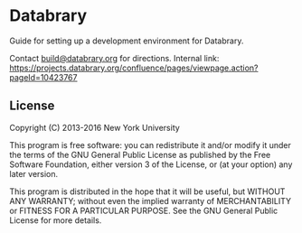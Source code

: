 # Databrary

Guide for setting up a development environment for Databrary. 

Contact build@databrary.org for directions. Internal link: https://projects.databrary.org/confluence/pages/viewpage.action?pageId=10423767

## License

Copyright (C) 2013-2016 New York University

This program is free software: you can redistribute it and/or modify
it under the terms of the GNU General Public License as published by
the Free Software Foundation, either version 3 of the License, or
(at your option) any later version.

This program is distributed in the hope that it will be useful,
but WITHOUT ANY WARRANTY; without even the implied warranty of
MERCHANTABILITY or FITNESS FOR A PARTICULAR PURPOSE.  See the
GNU General Public License for more details.
